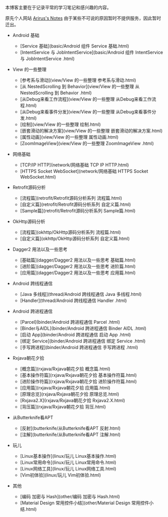 本博客主要在于记录平常的学习笔记和感兴趣的内容。


原先个人网站 [Arirus's Notes](https://arirus.cn) 由于某些不可说的原因暂时不提供服务，因此暂时迁出。

* Android 基础
    * [Service 基础](basic/Android 组件 Service 基础.html)
    * [IntentService 与 JobIntentService](basic/Android 组件 IntentService 与 JobIntentService .html)


* View 的一些整理
    * [参考系与滑动](view/View 的一些整理 参考系与滑动.html)
    * [从 NestedScrolling 到 Behavior](view/View 的一些整理 从 NestedScrolling 到 Behavior .html)
    * [从Debug来看工作流程](view/View 的一些整理 从Debug来看工作流程.html)
    * [从Debug来看事件分发](view/View 的一些整理 从Debug来看事件分发.html)
    * [绘制](view/View 的一些整理 绘制.html)
    * [嵌套滑动的解决方案](view/View 的一些整理 嵌套滑动的解决方案.html)
    * [属性动画](view/View 的一些整理 属性动画.html)
    * [ZoomImageView](view/View 的一些整理 ZoomImageView .html)


* 网络基础
    * [TCP/IP HTTP](network/网络基础 TCP IP HTTP.html)
    * [HTTPS Socket WebSocket](network/网络基础 HTTPS Socket WebSocket.html)


* Retrofit源码分析
    * [流程篇](retrofit/Retrofit源码分析系列 流程篇.html)
    * [自定义篇](retrofit/Retrofit源码分析系列 自定义篇.html)
    * [Sample篇](retrofit/Retrofit源码分析系列 Sample篇.html)


* OkHttp源码分析
    * [流程篇](okhttp/OkHttp源码分析系列 流程篇.html)
    * [自定义篇](okhttp/OkHttp源码分析系列 自定义篇.html)


* Dagger2 用法以及一些思考
    * [基础篇](dagger/Dagger2 用法以及一些思考 基础篇.html)
    * [进阶篇](dagger/Dagger2 用法以及一些思考 进阶篇.html)
    * [应用篇](dagger/Dagger2 用法以及一些思考 应用篇.html)


* Android 跨线程通信
    * [Java 多线程](thread/Android 跨线程通信 Java 多线程.html)
    * [Handler](thread/Android 跨线程通信 Handler .html)


* Android 跨进程通信
    * [Parcel](binder/Android 跨进程通信 Parcel .html)
    * [Binder与AIDL](binder/Android 跨进程通信 Binder AIDL .html)
    * [启动 App](binder/Android 跨进程通信 启动 App .html)
    * [绑定 Service](binder/Android 跨进程通信 绑定 Service .html)
    * [手写跨进程](binder/Android 跨进程通信 手写跨进程 .html)


* Rxjava朝花夕拾
    * [概念篇](rxjava/Rxjava朝花夕拾 概念篇.html)
    * [基本操作符篇](rxjava/Rxjava朝花夕拾 基本操作符篇.html)
    * [进阶操作符篇](rxjava/Rxjava朝花夕拾 进阶操作符篇.html)
    * [应用篇](rxjava/Rxjava朝花夕拾 应用篇.html)
    * [原理总览](rxjava/Rxjava朝花夕拾 原理总览.html)
    * [Rxjava2.X](rxjava/Rxjava朝花夕拾 Rxjava2.X.html)
    * [背压篇](rxjava/Rxjava朝花夕拾 背压.html)


* 从Butterknife看APT
    * [反射](butterknife/从Butterknife看APT 反射.html)
    * [注解](butterknife/从Butterknife看APT 注解.html)


* 玩儿
    * [Linux基本操作](linux/玩儿 Linux基本操作.html)
    * [Linux常用命令](linux/玩儿 Linux常用命令.html)
    * [Linux网络工具](linux/玩儿 Linux网络工具.html)
    * [Vim初体验](linux/玩儿 Vim初体验.html)


* 其他
   * [编码 加密与 Hash](other/编码 加密与 Hash.html)
   * [Material Design 常用控件小结](other/Material Design 常用控件小结.html) 
